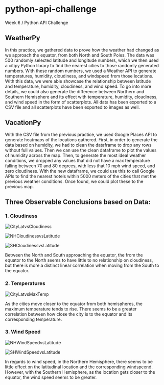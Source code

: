 # python-api-challenge
Week 6 / Python API Challenge

## WeatherPy
In this practice, we gathered data to prove how the weather had changed as we approach the equator, from both North and South Poles. The data was 500 randomly selected latitude  and longitude numbers, which we then used a citipy Python library to find the nearest cities to those randomly generated numbers. With these random numbers, we used a Weather API to generate temperatures, humidity, cloudiness, and windspeed from those locations. With this data, we were able showcase the relationship between latitude and temperature, humidity, cloudiness, and wind speed. To go into more details, we could also generate the difference between Northern and Southern Hemisphere and its effect with temperature, humidity, cloudiness, and wind speed in the form of scatterplots. All data has been exported to a CSV file and all scatterplots have been exported to images as well.

## VacationPy
With the CSV file from the previous practice, we used Google Places API to generate heatmaps of the locations gathered. First, in order to generate the data based on humidity, we had to clean the dataframe to drop any rows without full values. Then we can use the clean dataframe to plot the values of humidity across the map. Then, to generate the most ideal weather conditions, we dropped any values that did not have a max temperature falling between 70 and 80 degrees, with less that 10 mph wind speed, and zero cloudiness. With the new dataframe, we could use this to call Google APIs to find the nearest hotels within 5000 meters of the cities that met the previous weather conditions. Once found, we could plot these to the previous map.

## Three Observable Conclusions based on Data:
### 1. Cloudiness
![CityLatvsCloudiness](https://user-images.githubusercontent.com/65466578/93414030-1d4a9080-f866-11ea-862a-0982c894a258.png)

![NHCloudinessvsLatitude](https://user-images.githubusercontent.com/65466578/93414027-1d4a9080-f866-11ea-9c11-c6543a4b2d48.png)

![SHCloudinessvsLatitude](https://user-images.githubusercontent.com/65466578/93414025-1cb1fa00-f866-11ea-9534-ff9c54d671f4.png)

Between the North and South approaching the equator, the from the equator to the North seems to have little to no relationship on cloudiness, but there is more a distinct linear correlation when moving from the South to the equator. 

### 2. Temperatures
![CityLatvsMaxTemp](https://user-images.githubusercontent.com/65466578/93414075-34897e00-f866-11ea-89fa-89c241f42ab8.png)

As the cities move closer to the equator from both hemispheres, the maximum temperature tends to rise. There seems to be a greater correlation between how close the city is to the equator and its corresponding temperature. 

### 3. Wind Speed
![NHWindSpeedvsLatitude](https://user-images.githubusercontent.com/65466578/93414099-41a66d00-f866-11ea-874c-d87b840d2f8d.png)

![SHWindSpeedvsLatitude](https://user-images.githubusercontent.com/65466578/93414100-423f0380-f866-11ea-8599-9086b30e4685.png)

In regards to wind speed, in the Northern Hemisphere, there seems to be little effect on the latitudinal location and the corresponding windspeend. However, with the Southern Hemisphere, as the location gets closer to the equator, the wind speed seems to be greater. 

